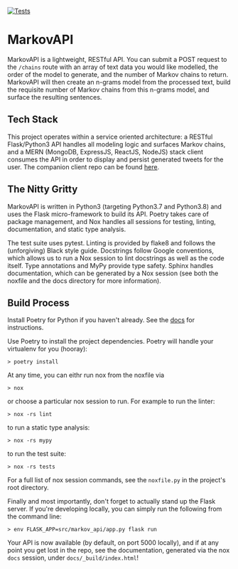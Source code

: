 [![Tests](https://github.com/dmondo/MarkovAPI/workflows/Tests/badge.svg)](https://github.com/dmondo/MarkovAPI/actions?workflow=Tests)

# MarkovAPI

MarkovAPI is a lightweight, RESTful API. You can submit a POST request to the ```/chains``` route with an array of text data you would like modelled, the order of the model to generate, and the number of Markov chains to return. MarkovAPI will then create an n-grams model from the processed text, build the requisite number of Markov chains from this n-grams model, and surface the resulting sentences.

## Tech Stack

This project operates within a service oriented architecture: a RESTful Flask/Python3 API handles all modeling logic and surfaces Markov chains, and a MERN (MongoDB, ExpressJS, ReactJS, NodeJS) stack client consumes the API in order to display and persist generated tweets for the user. The companion client repo can be found [here](https://github.com/dmondo/MarkovBot).

## The Nitty Gritty

MarkovAPI is written in Python3 (targeting Python3.7 and Python3.8) and uses the Flask micro-framework to build its API. Poetry takes care of package management, and Nox handles all sessions for testing, linting, documentation, and static type analysis.

The test suite uses pytest. Linting is provided by flake8 and follows the (unforgiving) Black style guide. Docstrings follow Google conventions, which allows us to run a Nox session to lint docstrings as well as the code itself. Type annotations and MyPy provide type safety. Sphinx handles documentation, which can be generated by a Nox session (see both the noxfile and the docs directory for more information).

## Build Process

Install Poetry for Python if you haven't already. See the [docs](https://python-poetry.org/docs/) for instructions.

Use Poetry to install the project dependencies. Poetry will handle your virtualenv for you (hooray):
<pre><code>> poetry install </code></pre>

At any time, you can eithr run nox from the noxfile via
<pre><code>> nox </code></pre>

or choose a particular nox session to run. For example to run the linter:
<pre><code>> nox -rs lint </code></pre>

to run a static type analysis:
<pre><code>> nox -rs mypy </code></pre>

to run the test suite:
<pre><code>> nox -rs tests </code></pre>

For a full list of nox session commands, see the ```noxfile.py``` in the project's root directory.

Finally and most importantly, don't forget to actually stand up the Flask server. If you're developing locally, you can simply run the following from the command line:
<pre><code>> env FLASK_APP=src/markov_api/app.py flask run  </code></pre>

Your API is now available (by default, on port 5000 locally), and if at any point you get lost in the repo, see the documentation, generated via the nox ```docs``` session, under ```docs/_build/index.html```!
